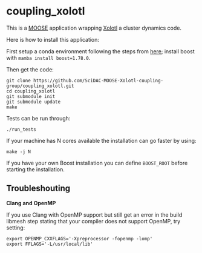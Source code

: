 coupling_xolotl
=====

This is a [MOOSE](https://mooseframework.inl.gov/getting_started/index.html) application wrapping [Xolotl](https://github.com/ORNL-Fusion/xolotl/wiki) a cluster dynamics code.

Here is how to install this application:

First setup a conda environment following the steps from [here](https://mooseframework.inl.gov/getting_started/installation/conda.html); install boost with `mamba install boost=1.78.0`.

Then get the code:

```
git clone https://github.com/SciDAC-MOOSE-Xolotl-coupling-group/coupling_xolotl.git
cd coupling_xolotl
git submodule init
git submodule update
make
```

Tests can be run through:
```
./run_tests
```

If your machine has N cores available the installation can go faster by using:
```
make -j N
```

If you have your own Boost installation you can define `BOOST_ROOT` before starting the installation.

Troubleshouting
------

**Clang and OpenMP**

If you use Clang with OpenMP support but still get an error in the build libmesh step stating that your compiler does not support OpenMP, try setting:
```
export OPENMP_CXXFLAGS='-Xpreprocessor -fopenmp -lomp'
export FFLAGS='-L/usr/local/lib'
```
